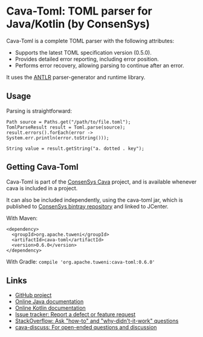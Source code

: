 # Cava-Toml: TOML parser for Java/Kotlin (by ConsenSys)

Cava-Toml is a complete TOML parser with the following attributes:

* Supports the latest TOML specification version (0.5.0).
* Provides detailed error reporting, including error position.
* Performs error recovery, allowing parsing to continue after an error.

It uses the [ANTLR](https://github.com/antlr/antlr4/) parser-generator and
runtime library.

## Usage

Parsing is straightforward:

```
Path source = Paths.get("/path/to/file.toml");
TomlParseResult result = Toml.parse(source);
result.errors().forEach(error -> System.err.println(error.toString()));

String value = result.getString("a. dotted . key");
```

## Getting Cava-Toml

Cava-Toml is part of the [ConsenSys Cava](https://github.com/ConsenSys/cava) project, and is available whenever cava is included in a project.

It can also be included independently, using the cava-toml jar, which is published to [ConsenSys bintray repository](https://bintray.com/consensys/consensys/cava) and linked to JCenter.

With Maven:
```
<dependency>
  <groupId>org.apache.tuweni</groupId>
  <artifactId>cava-toml</artifactId>
  <version>0.6.0</version>
</dependency>
```

With Gradle: `compile 'org.apache.tuweni:cava-toml:0.6.0'`

## Links

- [GitHub project](https://github.com/consensys/cava)
- [Online Java documentation](https://consensys.github.io/cava/docs/java/latest/net/consensys/cava/toml/package-summary.html)
- [Online Kotlin documentation](https://consensys.github.io/cava/docs/kotlin/latest/cava/org.apache.tuweni.toml/index.html)
- [Issue tracker: Report a defect or feature request](https://github.com/google/cava/issues/new)
- [StackOverflow: Ask "how-to" and "why-didn't-it-work" questions](https://stackoverflow.com/questions/ask?tags=cava+toml+java)
- [cava-discuss: For open-ended questions and discussion](http://groups.google.com/group/cava-discuss)
